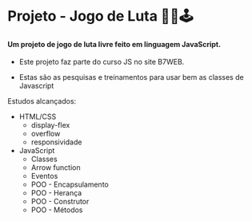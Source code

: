 # Projeto - Jogo de Luta 🤼‍♂️🕹️

#### Um projeto de jogo de luta livre feito em linguagem JavaScript. 

- Este projeto faz parte do curso JS no site B7WEB.

- Estas são as pesquisas e treinamentos para usar bem as classes de Javascript

Estudos alcançados:

- HTML/CSS
  - display-flex
  - overflow
  - responsividade
- JavaScript
  - Classes
  - Arrow function
  - Eventos
  - POO - Encapsulamento
  - POO - Herança
  - POO - Construtor
  - POO - Métodos

